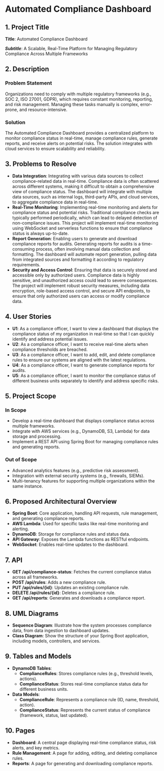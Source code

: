 # Automated Compliance Dashboard

## 1. Project Title
**Title**: Automated Compliance Dashboard

***Subtitle***: A Scalable, Real-Time Platform for Managing Regulatory Compliance Across Multiple Frameworks

## 2. Description

### Problem Statement
Organizations need to comply with multiple regulatory frameworks (e.g., SOC 2, ISO 27001, GDPR), which requires constant monitoring, reporting, and risk management. Managing these tasks manually is complex, error-prone, and resource-intensive.

### Solution
The Automated Compliance Dashboard provides a centralized platform to monitor compliance status in real-time, manage compliance rules, generate reports, and receive alerts on potential risks. The solution integrates with cloud services to ensure scalability and reliability.

## 3. Problems to Resolve
- **Data Integration**: Integrating with various data sources to collect compliance-related data in real-time. Compliance data is often scattered across different systems, making it difficult to obtain a comprehensive view of compliance status. The dashboard will integrate with multiple data sources, such as internal logs, third-party APIs, and cloud services, to aggregate compliance data in real-time.
- **Real-Time Monitoring**: Implementing real-time monitoring and alerts for compliance status and potential risks. Traditional compliance checks are typically performed periodically, which can lead to delayed detection of non-compliance issues. This project will implement real-time monitoring using WebSocket and serverless functions to ensure that compliance status is always up-to-date.
- **Report Generation**: Enabling users to generate and download compliance reports for audits. Generating reports for audits is a time-consuming process, often involving manual data collection and formatting. The dashboard will automate report generation, pulling data from integrated sources and formatting it according to regulatory requirements.
- **Security and Access Control**: Ensuring that data is securely stored and accessible only by authorized users. Compliance data is highly sensitive, and unauthorized access could lead to severe consequences. The project will implement robust security measures, including data encryption, role-based access control, and secure API endpoints, to ensure that only authorized users can access or modify compliance data.

## 4. User Stories
- **U1**: As a compliance officer, I want to view a dashboard that displays the compliance status of my organization in real-time so that I can quickly identify and address potential issues.
- **U2**: As a compliance officer, I want to receive real-time alerts when compliance thresholds are breached.
- **U3**: As a compliance officer, I want to add, edit, and delete compliance rules to ensure our systems are aligned with the latest regulations.
- **U4**: As a compliance officer, I want to generate compliance reports for audits.
- **U5**: As a compliance officer, I want to monitor the compliance status of different business units separately to identify and address specific risks.

## 5. Project Scope

### In Scope
- Develop a real-time dashboard that displays compliance status across multiple frameworks.
- Integrate with AWS services (e.g., DynamoDB, S3, Lambda) for data storage and processing.
- Implement a REST API using Spring Boot for managing compliance rules and generating reports.

### Out of Scope
- Advanced analytics features (e.g., predictive risk assessment).
- Integration with external security systems (e.g., firewalls, SIEMs).
- Multi-tenancy features for supporting multiple organizations within the same instance.

## 6. Proposed Architectural Overview
- **Spring Boot**: Core application, handling API requests, rule management, and generating compliance reports.
- **AWS Lambda**: Used for specific tasks like real-time monitoring and alerting.
- **DynamoDB**: Storage for compliance rules and status data.
- **API Gateway**: Exposes the Lambda functions as RESTful endpoints.
- **WebSocket**: Enables real-time updates to the dashboard.

## 7. API
- **GET /api/compliance-status**: Fetches the current compliance status across all frameworks.
- **POST /api/rules**: Adds a new compliance rule.
- **PUT /api/rules/{id}**: Updates an existing compliance rule.
- **DELETE /api/rules/{id}**: Deletes a compliance rule.
- **GET /api/reports**: Generates and downloads a compliance report.

## 8. UML Diagrams
- **Sequence Diagram**: Illustrate how the system processes compliance data, from data ingestion to dashboard updates.
- **Class Diagram**: Show the structure of your Spring Boot application, including models, controllers, and services.

## 9. Tables and Models
- **DynamoDB Tables**:
    - **ComplianceRules**: Stores compliance rules (e.g., threshold levels, actions).
    - **ComplianceStatus**: Stores real-time compliance status data for different business units.
- **Data Models**:
    - **ComplianceRule**: Represents a compliance rule (ID, name, threshold, action).
    - **ComplianceStatus**: Represents the current status of compliance (framework, status, last updated).

## 10. Pages
- **Dashboard**: A central page displaying real-time compliance status, risk alerts, and key metrics.
- **Rule Management**: A page for adding, editing, and deleting compliance rules.
- **Reports**: A page for generating and downloading compliance reports.
